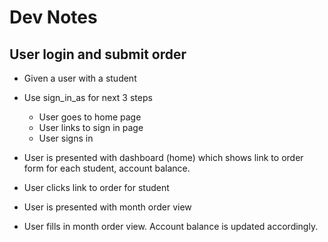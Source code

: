 Dev Notes
=========

User login and submit order
-----------------------------

- Given a user with a student
- Use sign_in_as for next 3 steps
  - User goes to home page
  - User links to sign in page
  - User signs in
  
- User is presented with dashboard (home) which shows link to order form for
  each student, account balance.
- User clicks link to order for student
- User is presented with month order view
- User fills in month order view. Account balance is updated accordingly. 
